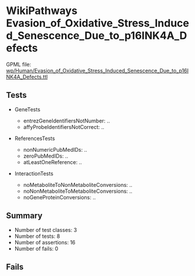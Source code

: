 # WikiPathways Evasion_of_Oxidative_Stress_Induced_Senescence_Due_to_p16INK4A_Defects

GPML file: [wp/Human/Evasion_of_Oxidative_Stress_Induced_Senescence_Due_to_p16INK4A_Defects.ttl](../wp/Human/Evasion_of_Oxidative_Stress_Induced_Senescence_Due_to_p16INK4A_Defects.ttl)

## Tests

* GeneTests
    * entrezGeneIdentifiersNotNumber: ..
    * affyProbeIdentifiersNotCorrect: ..

* ReferencesTests
    * nonNumericPubMedIDs: ..
    * zeroPubMedIDs: ..
    * atLeastOneReference: ..

* InteractionTests
    * noMetaboliteToNonMetaboliteConversions: ..
    * noNonMetaboliteToMetaboliteConversions: ..
    * noGeneProteinConversions: ..

## Summary

* Number of test classes: 3
* Number of tests: 8
* Number of assertions: 16
* Number of fails: 0

## Fails

